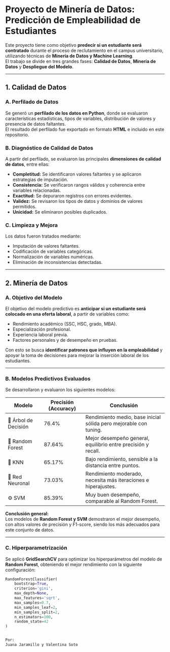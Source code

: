 # Proyecto de Minería de Datos: Predicción de Empleabilidad de Estudiantes

Este proyecto tiene como objetivo **predecir si un estudiante será contratado** durante el proceso de reclutamiento en el campus universitario, utilizando técnicas de **Minería de Datos y Machine Learning**.  
El trabajo se divide en tres grandes fases: **Calidad de Datos**, **Minería de Datos** y **Despliegue del Modelo**.

---

## 1. Calidad de Datos

### A. Perfilado de Datos
Se generó un **perfilado de los datos en Python**, donde se evaluaron características estadísticas, tipos de variables, distribución de valores y presencia de datos faltantes.  
El resultado del perfilado fue exportado en formato **HTML** e incluido en este repositorio.

### B. Diagnóstico de Calidad de Datos
A partir del perfilado, se evaluaron las principales **dimensiones de calidad de datos**, entre ellas:

- **Completitud:** Se identificaron valores faltantes y se aplicaron estrategias de imputación.
- **Consistencia:** Se verificaron rangos válidos y coherencia entre variables relacionadas.
- **Exactitud:** Se depuraron registros con errores evidentes.
- **Validez:** Se revisaron los tipos de datos y dominios de valores permitidos.
- **Unicidad:** Se eliminaron posibles duplicados.

### C. Limpieza y Mejora
Los datos fueron tratados mediante:
- Imputación de valores faltantes.
- Codificación de variables categóricas.
- Normalización de variables numéricas.
- Eliminación de inconsistencias detectadas.

---

## 2. Minería de Datos

### A. Objetivo del Modelo
El objetivo del modelo predictivo es **anticipar si un estudiante será colocado en una oferta laboral**, a partir de variables como:
- Rendimiento académico (SSC, HSC, grado, MBA).
- Especialización profesional.
- Experiencia laboral previa.
- Factores personales y de desempeño en pruebas.

Con esto se busca **identificar patrones que influyen en la empleabilidad** y apoyar la toma de decisiones para mejorar la inserción laboral de los estudiantes.

---

### B. Modelos Predictivos Evaluados

Se desarrollaron y evaluaron los siguientes modelos:

| Modelo | Precisión (Accuracy) | Conclusión |
|---------|----------------------|-------------|
| 🌳 Árbol de Decisión | 76.4% | Rendimiento medio, base inicial sólida pero mejorable con tuning. |
| 🌲 Random Forest | 87.64% | Mejor desempeño general, equilibrio entre precisión y recall. |
| 🤝 KNN | 65.17% | Bajo rendimiento, sensible a la distancia entre puntos. |
| 🧠 Red Neuronal | 73.03% | Rendimiento moderado, necesita más iteraciones e hiperajustes. |
| ⚙️ SVM | 85.39% | Muy buen desempeño, comparable al Random Forest. |

**Conclusión general:**  
Los modelos de **Random Forest y SVM** demostraron el mejor desempeño, con altos valores de precisión y F1-score, siendo los más adecuados para este conjunto de datos.

---

### C. Hiperparametrización

Se aplicó **GridSearchCV** para optimizar los hiperparámetros del modelo de **Random Forest**, obteniendo el mejor rendimiento con la siguiente configuración:

```python
RandomForestClassifier(
    bootstrap=True,
    criterion='gini',
    max_depth=None,
    max_features='sqrt',
    max_samples=0.7,
    min_samples_leaf=2,
    min_samples_split=2,
    n_estimators=100,
    random_state=42
)


Por:
Juana Jaramillo y Valentina Soto
